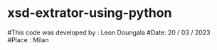 # xsd-extrator-using-python

#This code was developed by : Leon Doungala
#Date: 20 / 03 / 2023
#Place : Milan
